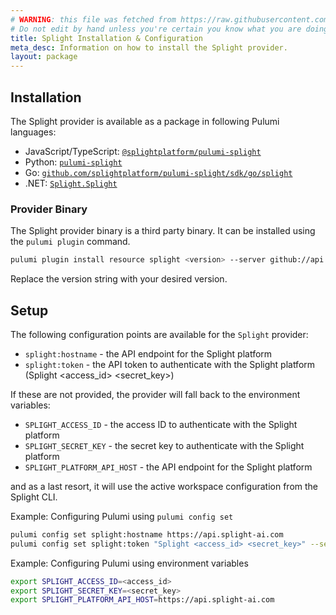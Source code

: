 ```yaml
---
# WARNING: this file was fetched from https://raw.githubusercontent.com/splightplatform/pulumi-splight/v1.2.10/docs/installation-configuration.md
# Do not edit by hand unless you're certain you know what you are doing!
title: Splight Installation & Configuration
meta_desc: Information on how to install the Splight provider.
layout: package
---
```


## Installation

The Splight provider is available as a package in following Pulumi languages:

* JavaScript/TypeScript: [`@splightplatform/pulumi-splight`](https://www.npmjs.com/package/@splightplatform/pulumi-splight)
* Python: [`pulumi-splight`](https://pypi.org/project/pulumi-splight/)
* Go: [`github.com/splightplatform/pulumi-splight/sdk/go/splight`](https://pkg.go.dev/github.com/splightplatform/pulumi-splight/sdk/go/splight)
* .NET: [`Splight.Splight`](https://www.nuget.org/packages/Splight.Splight)

### Provider Binary

The Splight provider binary is a third party binary. It can be installed using the `pulumi plugin` command.

```bash
pulumi plugin install resource splight <version> --server github://api.github.com/splightplatform
```

Replace the version string with your desired version.

## Setup

The following configuration points are available for the `Splight` provider:

- `splight:hostname` - the API endpoint for the Splight platform
- `splight:token` - the API token to authenticate with the Splight platform (Splight <access_id> <secret_key>)

If these are not provided, the provider will fall back to the environment variables:
- `SPLIGHT_ACCESS_ID` - the access ID to authenticate with the Splight platform
- `SPLIGHT_SECRET_KEY` - the secret key to authenticate with the Splight platform
- `SPLIGHT_PLATFORM_API_HOST` - the API endpoint for the Splight platform

and as a last resort, it will use the active workspace configuration from the Splight CLI.

Example: Configuring Pulumi using `pulumi config set`

```bash
pulumi config set splight:hostname https://api.splight-ai.com
pulumi config set splight:token "Splight <access_id> <secret_key>" --secret
```

Example: Configuring Pulumi using environment variables

```bash
export SPLIGHT_ACCESS_ID=<access_id>
export SPLIGHT_SECRET_KEY=<secret_key>
export SPLIGHT_PLATFORM_API_HOST=https://api.splight-ai.com
```
